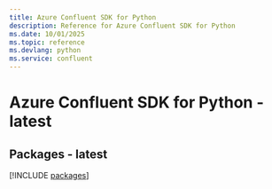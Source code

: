 ```yaml
---
title: Azure Confluent SDK for Python
description: Reference for Azure Confluent SDK for Python
ms.date: 10/01/2025
ms.topic: reference
ms.devlang: python
ms.service: confluent
---
```

# Azure Confluent SDK for Python - latest
## Packages - latest
[!INCLUDE [packages](confluent-index.md)]